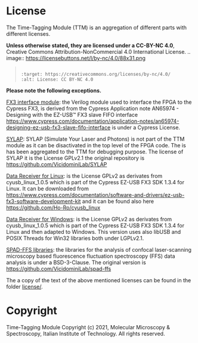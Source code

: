 # License

The Time-Tagging Module (TTM) is an aggregation of different parts with different licenses.

**Unless otherwise stated, they are licensed under a CC-BY-NC 4.0**,
Creative Commons Attribution-NonCommercial 4.0 International License.
.. image:: <https://licensebuttons.net/l/by-nc/4.0/88x31.png>

> ```{eval-rst}
>
> :target: https://creativecommons.org/licenses/by-nc/4.0/
> :alt: License: CC BY-NC 4.0
> ```

**Please note the following exceptions.**

[FX3 interface module](https://github.com/VicidominiLab/BrightEyes-TTM/blob/v1.0/FPGA/ttm/hdl/to_fxr_workaround.v):
the Verilog module used to interface the FPGA to the Cypress FX3, is derived
from the Cypress Application note AN65974 - Designing with the EZ-USB™ FX3
slave FIFO interface <https://www.cypress.com/documentation/application-notes/an65974-designing-ez-usb-fx3-slave-fifo-interface> is under a Cypress License.

[SYLAP](https://github.com/VicidominiLab/BrightEyes-TTM/blob/main/FPGA/ttm/hdl/sylap/):
SYLAP (Simulate Your Laser and Photons) is not part of the TTM module as
it can be disactivated in the top level of the FPGA code. The is has been
aggregated to the TTM for debugging purpose. The license of SYLAP it is
the License GPLv2.1 the original repository is <https://github.com/VicidominiLab/SYLAP>

[Data Receiver for Linux](https://github.com/VicidominiLab/BrightEyes-TTM/blob/main/FPGAdataReceiver/linux/):
is the License GPLv2 as derivates from cyusb_linux_1.0.5 which is part of
the Cypress EZ-USB FX3 SDK 1.3.4 for Linux. It can be downloaded from
<https://www.cypress.com/documentation/software-and-drivers/ez-usb-fx3-software-development-kit>
and it can be found also here <https://github.com/Ho-Ro/cyusb_linux>

[Data Receiver for Windows](https://github.com/VicidominiLab/BrightEyes-TTM/blob/main/dataReceiver/windows/):
is the License GPLv2 as derivates from cyusb_linux_1.0.5 which is part of
the Cypress EZ-USB FX3 SDK 1.3.4 for Linux and then adapted to Windows.
This version uses also libUSB and POSIX Threads for Win32 libraries both
under LGPLv2.1.

[SPAD-FFS libraries](https://github.com/VicidominiLab/libspadffs/tree/ttm/):
the libraries for the analysis of confocal laser-scanning microscopy based fluorescence
fluctuation spectroscopy (FFS) data analysis is under a BSD-3-Clause. The original version
is <https://github.com/VicidominiLab/spad-ffs>

The a copy of the text of the above mentioned licenses can be found in the folder [license/](license/).

# Copyright

Time-Tagging Module
Copyright (c) 2021, Molecular Microscopy & Spectroscopy,
Italian Institute of Technology. All rights reserved.
